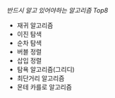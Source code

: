 *반드시 알고 있어야하는 알고리즘 Top8*
- 재귀 알고리즘
- 이진 탐색
- 순차 탐색
- 버블 정렬
- 삽입 정렬
- 탐욕 알고리즘(그리디)
- 최단거리 알고리즘
- 몬테 카를로 알고리즘